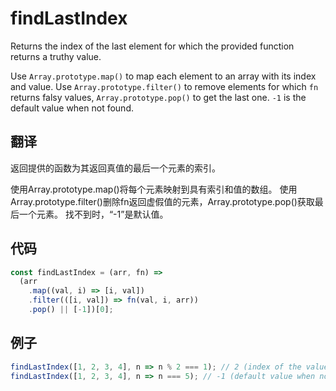 # findLastIndex

Returns the index of the last element for which the provided function returns a truthy value.

Use `Array.prototype.map()` to map each element to an array with its index and value.
Use `Array.prototype.filter()` to remove elements for which `fn` returns falsy values, `Array.prototype.pop()` to get the last one.
`-1` is the default value when not found.

## 翻译

返回提供的函数为其返回真值的最后一个元素的索引。

使用Array.prototype.map()将每个元素映射到具有索引和值的数组。
使用Array.prototype.filter()删除fn返回虚假值的元素，Array.prototype.pop()获取最后一个元素。
找不到时，“-1”是默认值。

## 代码

```js
const findLastIndex = (arr, fn) =>
  (arr
    .map((val, i) => [i, val])
    .filter(([i, val]) => fn(val, i, arr))
    .pop() || [-1])[0];
```

## 例子

```js
findLastIndex([1, 2, 3, 4], n => n % 2 === 1); // 2 (index of the value 3)
findLastIndex([1, 2, 3, 4], n => n === 5); // -1 (default value when not found)
```
